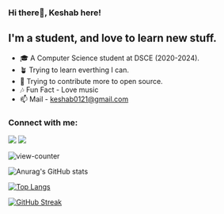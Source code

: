 ### Hi there🙋, Keshab here!


## I'm a student, and love to learn new stuff.
- 🎓 A Computer Science student at DSCE (2020-2024).
- 🪴 Trying to learn everthing I can.
- 🥅 Trying to contribute more to open source.
- 🎶 Fun Fact - Love music
- 📫 Mail - keshab0121@gmail.com

### Connect with me:
[<img src="https://img.icons8.com/fluency/48/000000/linkedin.png"/>](https://www.linkedin.com/in/keshab-kataruka-3a3060207/)
[<img src="https://img.icons8.com/fluency/48/000000/instagram-new.png"/>](https://www.instagram.com/_keshabbb_/)

![view-counter](https://komarev.com/ghpvc/?username=Keshab0100&color=blueviolet)

![Anurag's GitHub stats](https://github-readme-stats.vercel.app/api?username=Keshab0100&show_icons=true&theme=radical)

[![Top Langs](https://github-readme-stats.vercel.app/api/top-langs/?username=Keshab0100&layout=compact)](https://github.com/anuraghazra/github-readme-stats)

[![GitHub Streak](https://github-readme-streak-stats.herokuapp.com/?user=Keshab0100&theme=radical)](https://git.io/streak-stats)
